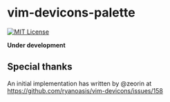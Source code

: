# vim-devicons-palette

[![MIT License](https://img.shields.io/badge/license-MIT-blue.svg?style=flat-square)](LICENSE)

**Under development**

## Special thanks

An initial implementation has written by @zeorin at https://github.com/ryanoasis/vim-devicons/issues/158
